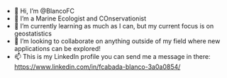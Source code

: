 - 👋 Hi, I’m @BlancoFC
- 👀 I’m a Marine Ecologist and COnservationist
- 🌱 I’m currently learning as much as I can, but my current focus is on geostatistics
- 💞️ I’m looking to collaborate on anything outside of my field where new applications can be explored!
- 📫 This is my LinkedIn profile you can send me a message in there: https://www.linkedin.com/in/fcabada-blanco-3a0a0854/

<!---
BlancoFC/BlancoFC is a ✨ special ✨ repository because its `README.md` (this file) appears on your GitHub profile.
You can click the Preview link to take a look at your changes.
--->
